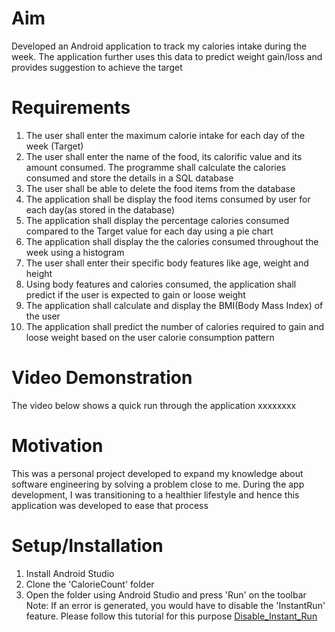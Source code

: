 # Aim
Developed an Android application to track my calories intake during the week. The application further uses this data to predict weight gain/loss and provides suggestion to achieve the target

# Requirements
1. The user shall enter the maximum calorie intake for each day of the week (Target)
2. The user shall enter the name of the food, its calorific value and its amount consumed. The programme shall calculate the calories consumed and store the details in a SQL database
3. The user shall be able to delete the food items from the database
4. The application shall be display the food items consumed by user for each day(as stored in the database)
5. The application shall display the percentage calories consumed compared to the Target value for each day using a pie chart
6. The application shall display the the calories consumed throughout the week using a histogram
7. The user shall enter their specific body features like age, weight and height
8. Using body features and calories consumed, the application shall predict if the user is expected to gain or loose weight
9. The application shall calculate and display the BMI(Body Mass Index) of the user
10. The application shall predict the number of calories required to gain and loose weight based on the user calorie consumption pattern


# Video Demonstration
The video below shows a quick run through the application
xxxxxxxx

# Motivation
This was a personal project developed to expand my knowledge about software engineering by solving a problem close to me. During the app development, I was transitioning to a healthier lifestyle and hence this application was developed to ease that process


# Setup/Installation
1. Install Android Studio
2. Clone the 'CalorieCount' folder
3. Open the folder using Android Studio and press 'Run' on the toolbar
Note: If an error is generated, you would have to disable the 'InstantRun' feature. Please follow this tutorial for this purpose [Disable_Instant_Run](https://stackoverflow.com/questions/42781934/android-error-while-installing-apks) 

